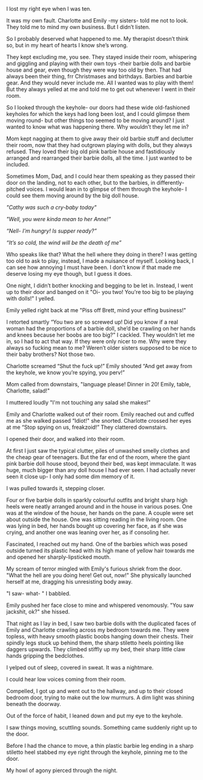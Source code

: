   

I lost my right eye when I was ten.

It was my own fault. Charlotte and Emily -my sisters- told me not to look. They told me to mind my own business. But I didn’t listen. 

So I probably deserved what happened to me. My therapist doesn’t think so, but in my heart of hearts I know she’s wrong. 

They kept excluding me, you see. They stayed inside their room, whispering and giggling and playing with their own toys -their barbie dolls and barbie house and gear, even though they were way too old by then. That had always been their thing, frr Christmases and birthdays. Barbies and barbie gear. And they would never include me. All I wanted was to play with them! But they always yelled at me and told me to get out whenever I went in their room. 

So I looked through the keyhole- our doors had these wide old-fashioned keyholes for which the keys had long been lost, and I could glimpse them moving round- but other things too seemed to be moving around? I just wanted to know what was happening there. Why wouldn’t they let me in?

Mom kept nagging at them to give away their old barbie stuff and declutter their room, now that they had outgrown playing with dolls, but they always refused. They loved their big old pink barbie house and fastidiously arranged and rearranged their barbie dolls, all the time. I just wanted to be included. 

Sometimes Mom, Dad, and I could hear them speaking as they passed their door on the landing, not to each other, but to the barbies, in differently-pitched voices. I would lean in to glimpse of them through the keyhole- I could see them moving around by the big doll house.   
 

*"Cathy was such a cry-baby today"*

*"Well, you were kinda mean to her Anne!"*

*“Nell- I’m hungry! Is supper ready?”*

*“It’s so cold, the wind will be the death of me”*

Who speaks like that? What the hell where they doing in there? I was getting too old to ask to play, instead, I made a nuisance of myself. Looking back, I can see how annoying I must have been. I don’t know if that made me deserve losing my eye though, but I guess it does. 

One night, I didn’t bother knocking and begging to be let in. Instead, I went up to their door and banged on it "Oi- you two! You're too big to be playing with dolls!" I yelled.

Emily yelled right back at me "Piss off Brett, mind your effing business!"

I retorted smartly “You two are so screwed up! Did you know if a real woman had the proportions of a barbie doll, she’d be crawling on her hands and knees because her boobs are too big?” I cackled. They wouldn’t let me in, so I had to act that way. If they were only nicer to me. Why were they always so fucking mean to me? Weren’t older sisters supposed to be nice to their baby brothers? Not those two. 

Charlotte screamed “Shut the fuck up!” Emily shouted “And get away from the keyhole, we know you’re spying, you perv!”

Mom called from downstairs, "language please! Dinner in 20! Emily, table, Charlotte, salad!"

I muttered loudly "I'm not touching any salad she makes!”

Emily and Charlotte walked out of their room. Emily reached out and cuffed me as she walked passed “Idiot!" she snorted. Charlotte crossed her eyes at me “Stop spying on us, freakzoid!” They clattered downstairs. 

I opened their door, and walked into their room.

At first I just saw the typical clutter, piles of unwashed smelly clothes and the cheap gear of teenagers. But the far end of the room, where the giant pink barbie doll house stood, beyond their bed, was kept immaculate. It was huge, much bigger than any doll house I had ever seen. I had actually never seen it close up- I only had some dim memory of it. 

I was pulled towards it, stepping closer. 

Four or five barbie dolls in sparkly colourful outfits and bright sharp high heels were neatly arranged around and in the house in various poses. One was at the window of the house, her hands on the pane. A couple were set about outside the house. One was sitting reading in the living room. One was lying in bed, her hands bought up covering her face, as if she was crying, and another one was leaning over her, as if consoling her. 

Fascinated, I reached out my hand. One of the barbies which was posed outside turned its plastic head with its high mane of yellow hair towards me and opened her sharply-lipsticked mouth. 

My scream of terror mingled with Emily's furious shriek from the door. "What the hell are you doing here! Get out, now!" She physically launched herself at me, dragging his unresisting body away.

"I saw- what- " I babbled. 

Emily pushed her face close to mine and whispered venomously. "You saw jackshit, ok?" she hissed. 

That night as I lay in bed, I saw two barbie dolls with the duplicated faces of Emily and Charlotte crawling across my bedroom towards me. They were topless, with heavy smooth plastic boobs hanging down their chests. Their spindly legs stuck up behind them, the sharp stiletto heels pointing like daggers upwards. They climbed stiffly up my bed, their sharp little claw hands gripping the bedclothes. 

I yelped out of sleep, covered in sweat. It was a nightmare. 

I could hear low voices coming from their room.

Compelled, I got up and went out to the hallway, and up to their closed bedroom door, trying to make out the low murmurs. A dim light was shining beneath the doorway.

Out of the force of habit, I leaned down and put my eye to the keyhole.

I saw things moving, scuttling sounds. Something came suddenly right up to the door.

Before I had the chance to move, a thin plastic barbie leg ending in a sharp stiletto heel stabbed my eye right through the keyhole, pinning me to the door.

My howl of agony pierced through the night.